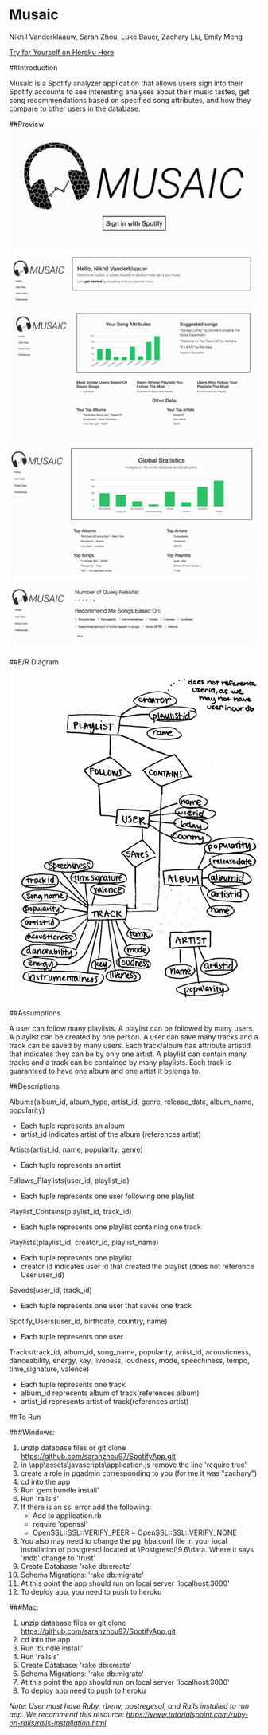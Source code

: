 Musaic
=====================
Nikhil Vanderklaauw, Sarah Zhou, Luke Bauer, Zachary Liu, Emily Meng

[Try for Yourself on Heroku Here](https://sleepy-fjord-10699.herokuapp.com/ "Heroku Link")

##Introduction

Musaic is a Spotify analyzer application that allows users sign into their Spotify accounts to see interesting analyses about their music tastes, get song recommendations based on specified song attributes, and how they compare to other users in the database.

##Preview
![picture](img/signin.png)
![picture](img/name.png)
![picture](img/user.png)
![picture](img/global.png)
![picture](img/preferences.png)

##E/R Diagram
![picture](img/erdiagram.png)

##Assumptions

A user can follow many playlists. A playlist can be followed by many users. A playlist can be created by one person. A user can save many tracks and a track can be saved by many users. Each track/album has attribute artistid that indicates they can be by only one artist. A playlist can contain many tracks and a track can be contained by many playlists. Each track is guaranteed to have one album and one artist it belongs to. 

##Descriptions

Albums(album_id, album_type, artist_id, genre, release_date, album_name, popularity)

* Each tuple represents an album
* artist_id indicates artist of the album (references artist)
 
Artists(artist_id, name, popularity, genre)

* Each tuple represents an artist 

Follows_Playlists(user_id, playlist_id)

* Each tuple represents one user following one playlist

Playlist_Contains(playlist_id, track_id)

* Each tuple represents one playlist containing one track 

Playlists(playlist_id, creator_id, playlist_name)

* Each tuple represents one playlist
* creator id indicates user id that created the playlist (does not reference User.user_id)

Saveds(user_id, track_id)

* Each tuple represents one user that saves one track
 
Spotify_Users(user_id, birthdate, country, name)

* Each tuple represents one user


Tracks(track_id, album_id, song_name, popularity, artist_id, acousticness, danceability, energy, key, liveness, loudness, mode, speechiness, tempo, time_signature, valence)

* Each tuple represents one track
* album_id represents album of track(references album)
* artist_id represents artist of track(references artist)


##To Run

###Windows:

1. unzip database files or git clone https://github.com/sarahzhou97/SpotifyApp.git
2. in \app\assets\javascripts\application.js remove the line 'require tree'
3. create a role in pgadmin corresponding to you (for me it was "zachary")
4. cd into the app
5. Run ‘gem bundle install’
6. Run 'rails s'
7. If there is an ssl error add the following:
	* Add to application.rb 
	* require 'openssl'
	* OpenSSL::SSL::VERIFY_PEER = OpenSSL::SSL::VERIFY_NONE
8. You also may need to change the pg_hba.conf file in your local installation of postgresql located at  \Postgresql\9.6\data. Where it says 'mdb' change to 'trust' 
9. Create Database: 'rake db:create'
10. Schema Migrations: 'rake db:migrate'
11. At this point the app should run on local server 'localhost:3000'
12. To deploy app, you need to push to heroku

###Mac:

1. unzip database files or git clone https://github.com/sarahzhou97/SpotifyApp.git
2. cd into the app
3. Run ‘bundle install’
4. Run 'rails s'
5. Create Database: 'rake db:create'
6. Schema Migrations: 'rake db:migrate'
7. At this point the app should run on local server 'localhost:3000'
8. To deploy app need to push to heroku



*Note: User must have Ruby, rbenv, postregesql, and Rails installed to run app. We recommend this resource: https://www.tutorialspoint.com/ruby-on-rails/rails-installation.html*



